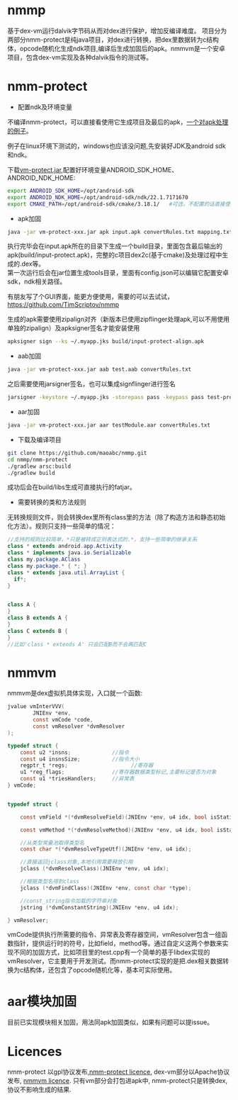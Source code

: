 # nmmp
基于dex-vm运行dalvik字节码从而对dex进行保护，增加反编译难度。
项目分为两部分nmm-protect是纯java项目，对dex进行转换，把dex里数据转为c结构体，opcode随机化生成ndk项目,编译后生成加固后的apk。nmmvm是一个安卓项目，包含dex-vm实现及各种dalvik指令的测试等。
# nmm-protect

+ 配置ndk及环境变量

不编译nmm-protect，可以直接看使用它生成项目及最后的apk，[一个对apk处理的例子](https://github.com/maoabc/nmmp/releases/download/demo/demo.zip)。

例子在linux环境下测试的，windows也应该没问题,先安装好JDK及android sdk和ndk。

下载[vm-protect.jar](https://github.com/maoabc/nmmp/releases/download/last/vm-protect-2023-07-08-0942.jar),配置好环境变量ANDROID_SDK_HOME、ANDROID_NDK_HOME:
``` bash
export ANDROID_SDK_HOME=/opt/android-sdk
export ANDROID_NDK_HOME=/opt/android-sdk/ndk/22.1.7171670
export CMAKE_PATH=/opt/android-sdk/cmake/3.18.1/   #可选，不配置的话直接使用/bin/cmake
```
+ apk加固
  
``` bash
java -jar vm-protect-xxx.jar apk input.apk convertRules.txt mapping.txt
```
执行完毕会在input.apk所在的目录下生成一个build目录，里面包含最后输出的apk(build/input-protect.apk)，完整的c项目dex2c(基于cmake)及处理过程中生成的.dex等。  
第一次运行后会在jar位置生成tools目录，里面有config.json可以编辑它配置安卓sdk，ndk相关路径。

有朋友写了个GUI界面，能更方便使用，需要的可以去试试，https://github.com/TimScriptov/nmmp

生成的apk需要使用zipalign对齐（新版本已使用zipflinger处理apk,可以不用使用单独的zipalign）及apksigner签名才能安装使用
``` bash
apksigner sign --ks ~/.myapp.jks build/input-protect-align.apk
```
+ aab加固
  
``` bash
java -jar vm-protect-xxx.jar aab test.aab convertRules.txt
```
之后需要使用jarsigner签名，也可以集成signflinger进行签名
``` bash
jarsigner -keystore ~/.myapp.jks -storepass pass -keypass pass test-protect.aab keyAlias
```

+ aar加固
``` bash
java -jar vm-protect-xxx.jar aar testModule.aar convertRules.txt
```

+ 下载及编译项目
``` bash
git clone https://github.com/maoabc/nmmp.git
cd nmmp/nmm-protect
./gradlew arsc:build
./gradlew build
```
成功后会在build/libs生成可直接执行的fatjar。
+ 需要转换的类和方法规则

无转换规则文件，则会转换dex里所有class里的方法（除了构造方法和静态初始化方法）。规则只支持一些简单的情况：
``` java
//支持的规则比较简单，*只是被转成正则表达式的.*，支持一些简单的继承关系
class * extends android.app.Activity
class * implements java.io.Serializable
class my.package.AClass
class my.package.* { *; }
class * extends java.util.ArrayList {
  if*;
}


class A {
}
class B extends A {
}
class C extends B {
}
//比如'class * extends A' 只会匹配B而不会再匹配C
```


# nmmvm
nmmvm是dex虚拟机具体实现，入口就一个函数:
``` c
jvalue vmInterVVV(
        JNIEnv *env,
        const vmCode *code,
        const vmResolver *dvmResolver
);

typedef struct {
    const u2 *insns;             //指令
    const u4 insnsSize;          //指令大小
    regptr_t *regs;                    //寄存器
    u1 *reg_flags;               //寄存器数据类型标记,主要标记是否为对象
    const u1 *triesHandlers;     //异常表
} vmCode;


typedef struct {

    const vmField *(*dvmResolveField)(JNIEnv *env, u4 idx, bool isStatic);

    const vmMethod *(*dvmResolveMethod)(JNIEnv *env, u4 idx, bool isStatic);

    //从类型常量池取得类型名
    const char *(*dvmResolveTypeUtf)(JNIEnv *env, u4 idx);

    //直接返回jclass对象,本地引用需要释放引用
    jclass (*dvmResolveClass)(JNIEnv *env, u4 idx);

    //根据类型名得到class
    jclass (*dvmFindClass)(JNIEnv *env, const char *type);

    //const_string指令加载的字符串对象
    jstring (*dvmConstantString)(JNIEnv *env, u4 idx);

} vmResolver;

```
vmCode提供执行所需要的指令、异常表及寄存器空间，vmResolver包含一组函数指针，提供运行时的符号，比如field，method等。通过自定义这两个参数来实现不同的加固方式，比如项目里的test.cpp有一个简单的基于libdex实现的vmResolver，它主要用于开发测试。而nmm-protect实现的是把.dex相关数据转换为c结构体，还包含了opcode随机化等，基本可实际使用。

# aar模块加固
目前已实现模块相关加固，用法同apk加固类似，如果有问题可以提issue。


# Licences
nmm-protect 以gpl协议发布,[nmm-protect licence](https://github.com/maoabc/nmmp/blob/master/nmm-protect/LICENSE), dex-vm部分以Apache协议发布, [nmmvm licence](https://github.com/maoabc/nmmp/blob/master/nmmvm/LICENSE). 只有vm部分会打包进apk中, nmm-protect只是转换dex,协议不影响生成的结果.

